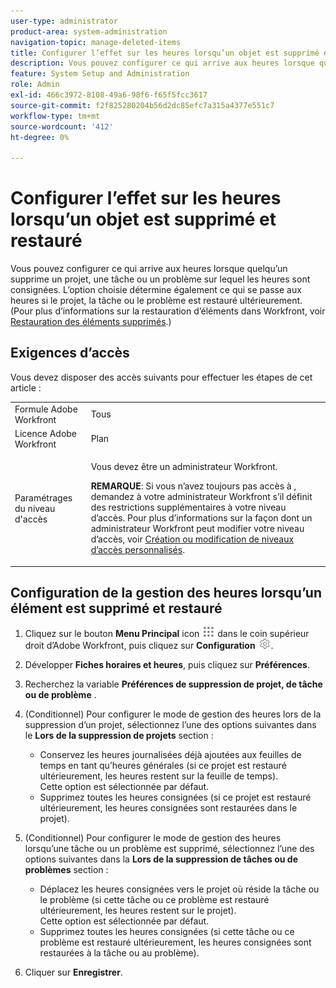 ```yaml
---
user-type: administrator
product-area: system-administration
navigation-topic: manage-deleted-items
title: Configurer l’effet sur les heures lorsqu’un objet est supprimé et restauré
description: Vous pouvez configurer ce qui arrive aux heures lorsque quelqu’un supprime un projet, une tâche ou un problème sur lequel les heures sont consignées. L’option choisie détermine également ce qui se passe aux heures si le projet, la tâche ou le problème est restauré ultérieurement. (Pour plus d’informations sur la restauration d’éléments dans Workfront, voir Restaurer des éléments supprimés.)
feature: System Setup and Administration
role: Admin
exl-id: 466c3972-8108-49a6-98f6-f65f5fcc3617
source-git-commit: f2f825280204b56d2dc85efc7a315a4377e551c7
workflow-type: tm+mt
source-wordcount: '412'
ht-degree: 0%

---
```


# Configurer l’effet sur les heures lorsqu’un objet est supprimé et restauré

Vous pouvez configurer ce qui arrive aux heures lorsque quelqu’un supprime un projet, une tâche ou un problème sur lequel les heures sont consignées. L’option choisie détermine également ce qui se passe aux heures si le projet, la tâche ou le problème est restauré ultérieurement. (Pour plus d’informations sur la restauration d’éléments dans Workfront, voir [Restauration des éléments supprimés](../../../administration-and-setup/manage-workfront/manage-deleted-items/restore-deleted-items.md).)

## Exigences d’accès

Vous devez disposer des accès suivants pour effectuer les étapes de cet article :

<table style="table-layout:auto"> 
 <col> 
 <col> 
 <tbody> 
  <tr> 
   <td role="rowheader">Formule Adobe Workfront</td> 
   <td>Tous</td> 
  </tr> 
  <tr> 
   <td role="rowheader">Licence Adobe Workfront</td> 
   <td>Plan</td> 
  </tr> 
  <tr> 
   <td role="rowheader">Paramétrages du niveau d'accès</td> 
   <td> <p>Vous devez être un administrateur Workfront.</p> <p><b>REMARQUE</b>: Si vous n’avez toujours pas accès à , demandez à votre administrateur Workfront s’il définit des restrictions supplémentaires à votre niveau d’accès. Pour plus d’informations sur la façon dont un administrateur Workfront peut modifier votre niveau d’accès, voir <a href="../../../administration-and-setup/add-users/configure-and-grant-access/create-modify-access-levels.md" class="MCXref xref">Création ou modification de niveaux d’accès personnalisés</a>.</p> </td> 
  </tr> 
 </tbody> 
</table>

## Configuration de la gestion des heures lorsqu’un élément est supprimé et restauré

1. Cliquez sur le bouton **Menu Principal** icon ![](assets/main-menu-icon.png) dans le coin supérieur droit d’Adobe Workfront, puis cliquez sur **Configuration** ![](assets/gear-icon-settings.png).

1. Développer **Fiches horaires et heures**, puis cliquez sur **Préférences**.

1. Recherchez la variable **Préférences de suppression de projet, de tâche ou de problème** .
1. (Conditionnel) Pour configurer le mode de gestion des heures lors de la suppression d’un projet, sélectionnez l’une des options suivantes dans le **Lors de la suppression de projets** section :

   * Conservez les heures journalisées déjà ajoutées aux feuilles de temps en tant qu’heures générales (si ce projet est restauré ultérieurement, les heures restent sur la feuille de temps).\
      Cette option est sélectionnée par défaut.
   * Supprimez toutes les heures consignées (si ce projet est restauré ultérieurement, les heures consignées sont restaurées dans le projet).

1. (Conditionnel) Pour configurer le mode de gestion des heures lorsqu’une tâche ou un problème est supprimé, sélectionnez l’une des options suivantes dans la **Lors de la suppression de tâches ou de problèmes** section :

   * Déplacez les heures consignées vers le projet où réside la tâche ou le problème (si cette tâche ou ce problème est restauré ultérieurement, les heures restent sur le projet).\
      Cette option est sélectionnée par défaut.
   * Supprimez toutes les heures consignées (si cette tâche ou ce problème est restauré ultérieurement, les heures consignées sont restaurées à la tâche ou au problème).

1. Cliquer sur **Enregistrer**.
